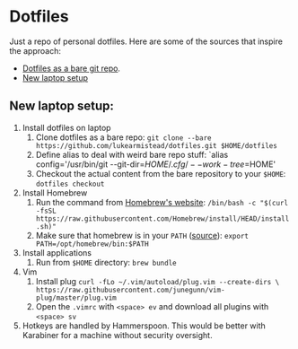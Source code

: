 # Dotfiles

Just a repo of personal dotfiles. Here are some of the sources that inspire the approach:
- [Dotfiles as a bare git repo](https://www.atlassian.com/git/tutorials/dotfiles).
- [New laptop setup](https://cpojer.net/posts/set-up-a-new-mac-fast)

## New laptop setup:

1. Install dotfiles on laptop 
    1. Clone dotfiles as a bare repo: `git clone --bare https://github.com/lukearmistead/dotfiles.git $HOME/dotfiles`
    1. Define alias to deal with weird bare repo stuff: `alias config='/usr/bin/git --git-dir=$HOME/.cfg/ --work-tree=$HOME'
    1. Checkout the actual content from the bare repository to your `$HOME`: `dotfiles checkout`
1. Install Homebrew
    1. Run the command from [Homebrew's website](https://brew.sh/): `/bin/bash -c "$(curl -fsSL https://raw.githubusercontent.com/Homebrew/install/HEAD/install.sh)"`
    1. Make sure that homebrew is in your `PATH` ([source](https://stackoverflow.com/a/68494567)): `export PATH=/opt/homebrew/bin:$PATH`
1. Install applications 
    1. Run from  `$HOME` directory: `brew bundle`
1. Vim
    1. Install plug ```curl -fLo ~/.vim/autoload/plug.vim --create-dirs \
    https://raw.githubusercontent.com/junegunn/vim-plug/master/plug.vim```
    1. Open the `.vimrc` with `<space> ev` and download all plugins with `<space> sv`
1. Hotkeys are handled by Hammerspoon. This would be better with Karabiner for a machine without security oversight.
